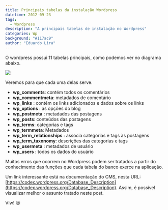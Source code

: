 ```yaml
---
title: Principais tabelas da instalação Wordpress
datetime: 2012-09-23
tags:
  - Wordpress
description: "A principais tabelas de instalação no Wordpress"
categories: Wp
background: "#117ac9"
author: "Eduardo Lira"
---
```


O wordpress possui 11 tabelas principais, como podemos ver no diagrama abaixo.

![](/assets/images/blog/wp4database.png)

Veremos para que cada uma delas serve.

- **wp_comments**: contém todos os comentários
- **wp_commentmeta**: metadados de comentário
- **wp_links** : contém os links adicionados e dados sobre os links
- **wp_options** : as opções do blog
- **wp_postmeta** : metadados das postagens
- **wp_posts**: conteúdos das postagens
- **wp_terms**: categorias e tags
- **wp_termmeta**: Metadados
- **wp_term_relationships** : associa categorias e tags às postagens
- **wp_term_taxonomy**: descrições das categorias e tags
- **wp_usermeta** : metadados de usuário
- **wp_users** : todos os dados do usuário

Muitos erros que ocorrem no Wordpress podem ser tratados a partir do conhecimento das funções que cada tabela do banco exerce na aplicação.

Um link interessante está na documentação do CMS, nesta URL: [https://codex.wordpress.org/Database_Description](https://codex.wordpress.org/Database_Description).
Assim, é possível visualizar melhor o assunto tratado neste post.

Vlw! :wink:
